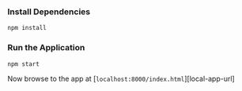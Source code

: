### Install Dependencies

```
npm install
```

### Run the Application

```
npm start
```

Now browse to the app at [`localhost:8000/index.html`][local-app-url]

